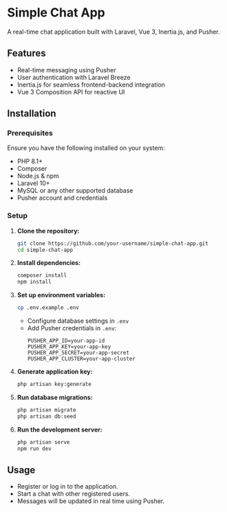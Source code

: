 # Simple Chat App

A real-time chat application built with Laravel, Vue 3, Inertia.js, and Pusher.

## Features
- Real-time messaging using Pusher
- User authentication with Laravel Breeze
- Inertia.js for seamless frontend-backend integration
- Vue 3 Composition API for reactive UI

## Installation

### Prerequisites
Ensure you have the following installed on your system:
- PHP 8.1+
- Composer
- Node.js & npm
- Laravel 10+
- MySQL or any other supported database
- Pusher account and credentials

### Setup
1. **Clone the repository:**
   ```sh
   git clone https://github.com/your-username/simple-chat-app.git
   cd simple-chat-app
   ```
2. **Install dependencies:**
   ```sh
   composer install
   npm install
   ```
3. **Set up environment variables:**
   ```sh
   cp .env.example .env
   ```
   - Configure database settings in `.env`
   - Add Pusher credentials in `.env`:
     ```env
     PUSHER_APP_ID=your-app-id
     PUSHER_APP_KEY=your-app-key
     PUSHER_APP_SECRET=your-app-secret
     PUSHER_APP_CLUSTER=your-app-cluster
     ```
4. **Generate application key:**
   ```sh
   php artisan key:generate
   ```
5. **Run database migrations:**
   ```sh
   php artisan migrate
   php artisan db:seed
   ```
6. **Run the development server:**
   ```sh
   php artisan serve
   npm run dev
   ```

## Usage
- Register or log in to the application.
- Start a chat with other registered users.
- Messages will be updated in real time using Pusher.
